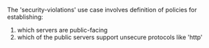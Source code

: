 The 'security-violations' use case involves definition of policies for establishing:

1) which servers are public-facing
2) which of the public servers support unsecure protocols like 'http'
